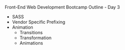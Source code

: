 Front-End Web Development Bootcamp Outline - Day 3

- SASS
- Vendor Specific Prefixing
- Animation
	- Transitions
	- Transformation
	- Animations
